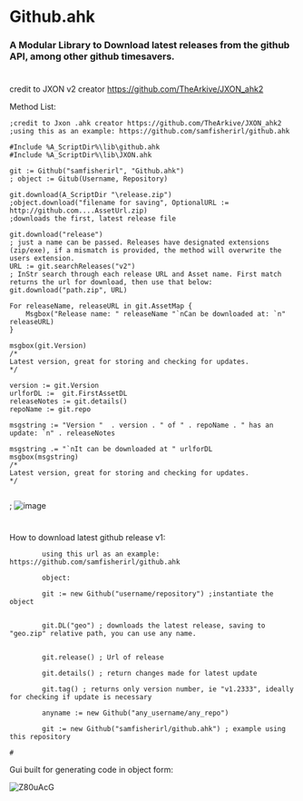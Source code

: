 <h1>Github.ahk</h1>

<h3>
A Modular Library to Download latest releases from the github API, among other github timesavers. </h3>

<p class="has-line-data" data-line-start="1" data-line-end="2">


 #
credit to JXON v2 creator https://github.com/TheArkive/JXON_ahk2

Method List:
 

```autohotkey
;credit to Jxon .ahk creator https://github.com/TheArkive/JXON_ahk2
;using this as an example: https://github.com/samfisherirl/github.ahk

#Include %A_ScriptDir%\lib\github.ahk
#Include %A_ScriptDir%\lib\JXON.ahk 

git := Github("samfisherirl", "Github.ahk")
; object := Gitub(Username, Repository)

git.download(A_ScriptDir "\release.zip") 
;object.download("filename for saving", OptionalURL := http://github.com....AssetUrl.zip)
;downloads the first, latest release file  

git.download("release")
; just a name can be passed. Releases have designated extensions (zip/exe), if a mismatch is provided, the method will overwrite the users extension. 
URL := git.searchReleases("v2")
; InStr search through each release URL and Asset name. First match returns the url for download, then use that below:
git.download("path.zip", URL)

For releaseName, releaseURL in git.AssetMap {
    Msgbox("Release name: " releaseName "`nCan be downloaded at: `n" releaseURL)
}

msgbox(git.Version)
/*
Latest version, great for storing and checking for updates.
*/

version := git.Version
urlforDL :=  git.FirstAssetDL
releaseNotes := git.details()
repoName := git.repo

msgstring := "Version "  . version . " of " . repoName . " has an update: `n" . releaseNotes

msgstring .= "`nIt can be downloaded at " urlforDL
msgbox(msgstring)
/*
Latest version, great for storing and checking for updates.
*/


 ```



; 
 ![image](https://user-images.githubusercontent.com/98753696/224391018-7596576e-e988-4d46-9242-33a667654ed5.png)

#

        

        
How to download latest github release v1:
        
```autohotkey
        using this url as an example: https://github.com/samfisherirl/github.ahk
 
        object: 
        
        git := new Github("username/repository") ;instantiate the object


        git.DL("geo") ; downloads the latest release, saving to "geo.zip" relative path, you can use any name. 
        
        
        git.release() ; Url of release 
        
        git.details() ; return changes made for latest update

        git.tag() ; returns only version number, ie "v1.2333", ideally for checking if update is necessary
        
        anyname := new Github("any_username/any_repo") 
        
        git := new Github("samfisherirl/github.ahk") ; example using this repository

#
```
 
 
Gui built for generating code in object form:


![Z80uAcG](https://user-images.githubusercontent.com/98753696/194636178-385c2dcb-1220-474c-b3ae-a09b33c94339.png)

 
